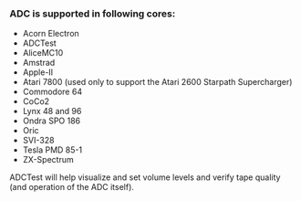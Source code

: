 ### ADC is supported in following cores:

* Acorn Electron
* ADCTest
* AliceMC10
* Amstrad
* Apple-II
* Atari 7800 (used only to support the Atari 2600 Starpath Supercharger)
* Commodore 64
* CoCo2
* Lynx 48 and 96
* Ondra SPO 186
* Oric
* SVI-328
* Tesla PMD 85-1
* ZX-Spectrum

ADCTest will help visualize and set volume levels and verify tape quality (and operation of the ADC itself).